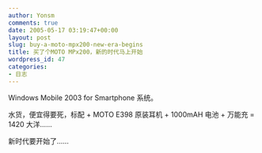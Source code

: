 ```yaml
---
author: Yonsm
comments: true
date: 2005-05-17 03:19:47+00:00
layout: post
slug: buy-a-moto-mpx200-new-era-begins
title: 买了个MOTO MPx200，新的时代马上开始
wordpress_id: 47
categories:
- 日志
---
```


Windows Mobile 2003 for Smartphone 系统。

水货，便宜得要死，标配 + MOTO E398 原装耳机 + 1000mAH 电池 + 万能充 = 1420 大洋……

新时代要开始了……
